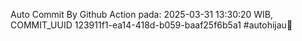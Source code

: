 Auto Commit By Github Action pada: 2025-03-31 13:30:20 WIB, COMMIT_UUID 123911f1-ea14-418d-b059-baaf25f6b5a1 #autohijau🗿
